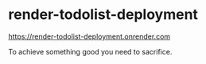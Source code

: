 # render-todolist-deployment
https://render-todolist-deployment.onrender.com

To achieve something good you need to sacrifice.
